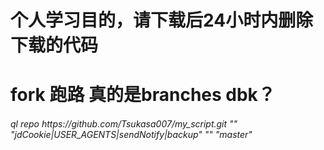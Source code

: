 # 个人学习目的，请下载后24小时内删除下载的代码
# fork  跑路  真的是branches dbk？
###### ql repo https:<span></span>//github.com/Tsukasa007/my_script.git "" "jdCookie|USER_AGENTS|sendNotify|backup" "" "master"
